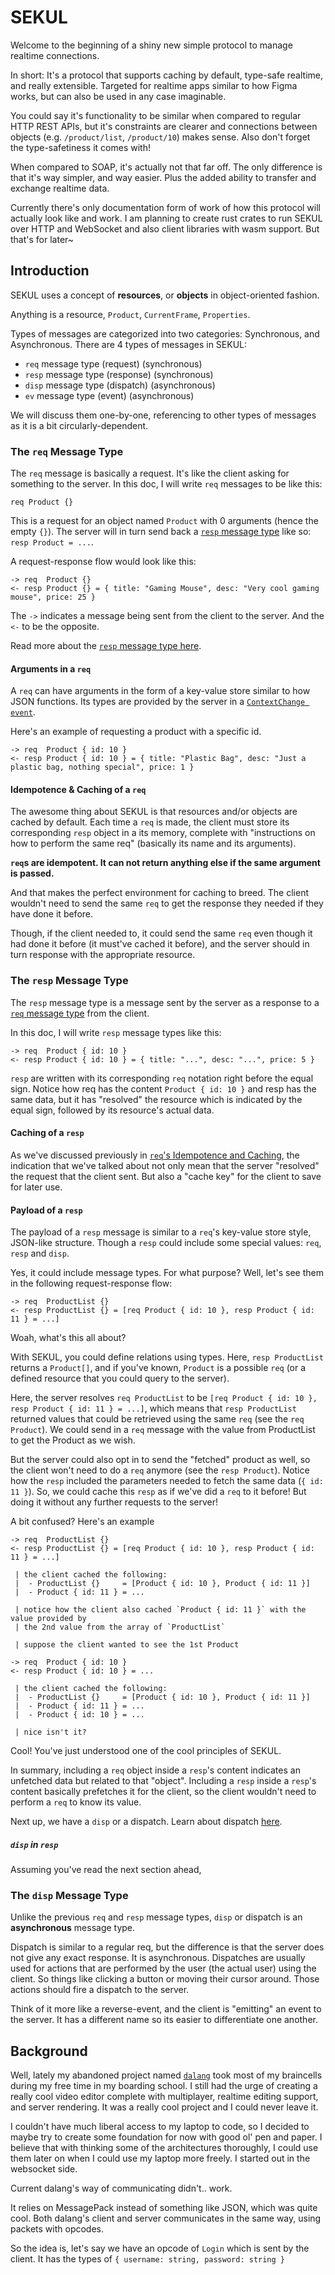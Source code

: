 # SEKUL

Welcome to the beginning of a shiny new simple protocol to manage realtime connections.

In short: It's a protocol that supports caching by default, type-safe realtime, and
really extensible. Targeted for realtime apps similar to how Figma works, but can
also be used in any case imaginable.

You could say it's functionality to be similar when compared to regular HTTP REST APIs,
but it's constraints are clearer and connections between objects (e.g. `/product/list`,
`/product/10`) makes sense. Also don't forget the type-safetiness it comes with!

When compared to SOAP, it's actually not that far off. The only difference is that it's
way simpler, and way easier. Plus the added ability to transfer and exchange realtime data.

Currently there's only documentation form of work of how this protocol will actually
look like and work. I am planning to create rust crates to run SEKUL over HTTP and
WebSocket and also client libraries with wasm support. But that's for later~

## Introduction

SEKUL uses a concept of **resources**, or **objects** in object-oriented fashion.

Anything is a resource, `Product`, `CurrentFrame`, `Properties`.

Types of messages are categorized into two categories: Synchronous, and Asynchronous.
There are 4 types of messages in SEKUL:

- `req` message type (request) (synchronous)
- `resp` message type (response) (synchronous)
- `disp` message type (dispatch) (asynchronous)
- `ev` message type (event) (asynchronous)

We will discuss them one-by-one, referencing to other types of messages as it is
a bit circularly-dependent.

### The `req` Message Type

The `req` message is basically a request. It's like the client asking for something
to the server. In this doc, I will write `req` messages to be like this:

```
req Product {}
```

This is a request for an object named `Product` with 0 arguments (hence the empty `{}`).
The server will in turn send back a [`resp` message type](#the-resp-message-type) like
so: `resp Product = ...`.

A request-response flow would look like this:

```
-> req  Product {}
<- resp Product {} = { title: "Gaming Mouse", desc: "Very cool gaming mouse", price: 25 }
```

The `->` indicates a message being sent from the client to the server. And the `<-`
to be the opposite.

Read more about the [`resp` message type here](#the-resp-message-type).

#### Arguments in a `req`

A `req` can have arguments in the form of a key-value store similar to how JSON functions.
Its types are provided by the server in a [`ContextChange event`](#context-change-event).

Here's an example of requesting a product with a specific id.

```
-> req  Product { id: 10 }
<- resp Product { id: 10 } = { title: "Plastic Bag", desc: "Just a plastic bag, nothing special", price: 1 }
```

#### Idempotence & Caching of a `req`

The awesome thing about SEKUL is that resources and/or objects are cached by default.
Each time a `req` is made, the client must store its corresponding `resp` object in a
its memory, complete with "instructions on how to perform the same req" (basically
its name and its arguments).

**`req`s are idempotent. It can not return anything else if the same argument is passed.**

And that makes the perfect environment for caching to breed. The client wouldn't need
to send the same `req` to get the response they needed if they have done it before.

Though, if the client needed to, it could send the same `req` even though it had done
it before (it must've cached it before), and the server should in turn response with
the appropriate resource.

### The `resp` Message Type

The `resp` message type is a message sent by the server as a response to a
[`req` message type](#the-req-message-type) from the client.

In this doc, I will write `resp` message types like this:

```
-> req  Product { id: 10 }
<- resp Product { id: 10 } = { title: "...", desc: "...", price: 5 }
```

`resp` are written with its corresponding `req` notation right before the equal sign.
Notice how req has the content `Product { id: 10 }` and resp has the same data, but
it has "resolved" the resource which is indicated by the equal sign, followed by its
resource's actual data.

#### Caching of a `resp`

As we've discussed previously in [`req`'s Idempotence and Caching](#idempotence-caching-of-a-req),
the indication that we've talked about not only mean that the server "resolved" the
request that the client sent. But also a "cache key" for the client to save for later
use.

#### Payload of a `resp`

The payload of a `resp` message is similar to a `req`'s key-value store style, JSON-like
structure. Though a `resp` could include some special values: `req`, `resp` and `disp`.

Yes, it could include message types. For what purpose? Well, let's see them in the following
request-response flow:

```
-> req  ProductList {}
<- resp ProductList {} = [req Product { id: 10 }, resp Product { id: 11 } = ...]
```

Woah, what's this all about?

With SEKUL, you could define relations using types. Here, `resp ProductList` returns a
`Product[]`, and if you've known, `Product` is a possible `req` (or a defined resource
that you could query to the server).

Here, the server resolves `req ProductList` to be
`[req Product { id: 10 }, resp Product { id: 11 } = ...]`, which means that
`resp ProductList` returned values that could be retrieved using the same `req` (see
the `req Product`). We could send in a `req` message with the value from ProductList
to get the Product as we wish.

But the server could also opt in to send the "fetched" product as well, so the client
won't need to do a `req` anymore (see the `resp Product`). Notice how the `resp`
included the parameters needed to fetch the same data (`{ id: 11 }`). So, we could
cache this `resp` as if we've did a `req` to it before! But doing it without any
further requests to the server!

A bit confused? Here's an example

```
-> req  ProductList {}
<- resp ProductList {} = [req Product { id: 10 }, resp Product { id: 11 } = ...]

 | the client cached the following:
 |  - ProductList {}     = [Product { id: 10 }, Product { id: 11 }]
 |  - Product { id: 11 } = ...

 | notice how the client also cached `Product { id: 11 }` with the value provided by
 | the 2nd value from the array of `ProductList`

 | suppose the client wanted to see the 1st Product

-> req  Product { id: 10 }
<- resp Product { id: 10 } = ...

 | the client cached the following:
 |  - ProductList {}     = [Product { id: 10 }, Product { id: 11 }]
 |  - Product { id: 11 } = ...
 |  - Product { id: 10 } = ...

 | nice isn't it?
```

Cool! You've just understood one of the cool principles of SEKUL.

In summary, including a `req` object inside a `resp`'s content indicates an unfetched
data but related to that "object". Including a `resp` inside a `resp`'s content
basically prefetches it for the client, so the client wouldn't need to perform a `req`
to know its value.

Next up, we have a `disp` or a dispatch. Learn about dispatch [here](#the-disp-message-type).

##### `disp` in `resp`

Assuming you've read the next section ahead, 

### The `disp` Message Type

Unlike the previous `req` and `resp` message types, `disp` or dispatch is an **asynchronous**
message type.

Dispatch is similar to a regular req, but the difference is that the server does not give
any exact response. It is asynchronous. Dispatches are usually used for actions that are
performed by the user (the actual user) using the client. So things like clicking a button
or moving their cursor around. Those actions should fire a dispatch to the server.

Think of it more like a reverse-event, and the client is "emitting" an event to the server.
It has a different name so its easier to differentiate one another.

## Background

Well, lately my abandoned project named [`dalang`](https://github.com/iyxan23/dalang)
took most of my braincells during my free time in my boarding school. I still had the
urge of creating a really cool video editor complete with multiplayer, realtime editing
support, and server rendering. It was a really cool project and I could never leave it.

I couldn't have much liberal access to my laptop to code, so I decided to maybe try to
create some foundation for now with good ol' pen and paper. I believe that with thinking
some of the architectures thoroughly, I could use them later on when I could use my laptop
more freely. I started out in the websocket side.

Current dalang's way of communicating didn't.. work.

It relies on MessagePack instead of something like JSON, which was quite cool. Both
dalang's client and server communicates in the same way, using packets with opcodes.

So the idea is, let's say we have an opcode of `Login` which is sent by the client.
It has the types of `{ username: string, password: string }`
